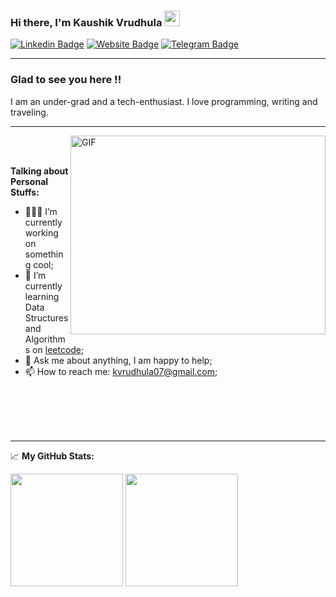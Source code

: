 ### Hi there, I'm <a>Kaushik Vrudhula</a> <img src="https://media.giphy.com/media/hvRJCLFzcasrR4ia7z/giphy.gif" width="25px">

[![Linkedin Badge](https://img.shields.io/badge/-LinkedIn-0e76a8?style=flat-square&logo=Linkedin&logoColor=white)](https://www.linkedin.com/in/kaushik-vrudhula-88354a1a1/)
[![Website Badge](https://img.shields.io/badge/Website-3b5998?style=flat-square&logo=google-chrome&logoColor=white)]()
[![Telegram Badge](https://img.shields.io/badge/-Telegram-0088cc?style=flat-square&logo=Telegram&logoColor=white)](https://t.me/GKassym)

_ _ _

### Glad to see you here !!

I am an under-grad and a tech-enthusiast. I love programming, writing and traveling.

_ _ _

<img align="right" alt="GIF" src="https://github.com/Gapur/Gapur/blob/master/coding.gif?raw=true" width="408" height="318" />

<br>

<br>

**Talking about Personal Stuffs:**

- 👨🏻‍💻 I’m currently working on something cool;
- 🚀 I’m currently learning Data Structures and Algorithms on [leetcode]();
- 💬 Ask me about anything, I am happy to help;
- 📫 How to reach me: kvrudhula07@gmail.com;

</br>
</br>

<br>

<br>

_ _ _

📈 **My GitHub Stats:**

<div>
  <img height="180em" align="center" src="https://github-readme-stats.vercel.app/api?username=kaushikvrudhula&show_icons=true&hide_border=true&&count_private=true&include_all_commits=true" />
  
  <img height="180em" align ="center" src="https://github-readme-stats.vercel.app/api/top-langs/?username=kaushikvrudhula&exclude_repo=KNN-Image-Classification&show_icons=true&hide_border=true&layout=compact&langs_count=8"/>
</div>



